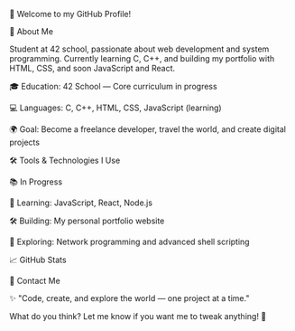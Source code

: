 👋 Welcome to my GitHub Profile!



🚀 About Me

Student at 42 school, passionate about web development and system programming. Currently learning C, C++, and building my portfolio with HTML, CSS, and soon JavaScript and React.

🎓 Education: 42 School — Core curriculum in progress

💻 Languages: C, C++, HTML, CSS, JavaScript (learning)

🌍 Goal: Become a freelance developer, travel the world, and create digital projects

🛠️ Tools & Technologies I Use






📚 In Progress

📘 Learning: JavaScript, React, Node.js

🛠 Building: My personal portfolio website

🧠 Exploring: Network programming and advanced shell scripting

📈 GitHub Stats




📩 Contact Me





✨ "Code, create, and explore the world — one project at a time."

What do you think? Let me know if you want me to tweak anything! 🚀

